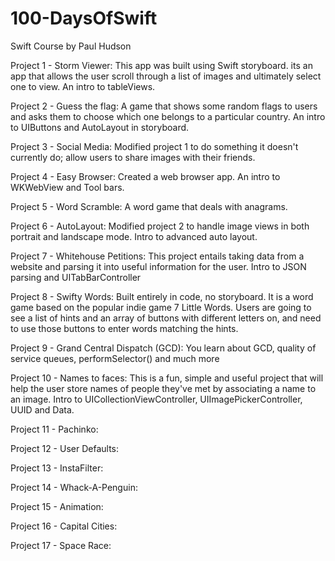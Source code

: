 # 100-DaysOfSwift
Swift Course by Paul Hudson

Project 1 - Storm Viewer: This app was built using Swift storyboard. its an app that allows the user scroll through a list of images and ultimately select one to view. An intro to tableViews.

Project 2 - Guess the flag: A game that shows some random flags to users and asks them to choose which one belongs to a particular country. An intro to UIButtons and AutoLayout in storyboard.

Project 3 - Social Media: Modified project 1 to do something it doesn't currently do; allow users to share images with their friends.

Project 4 - Easy Browser: Created a web browser app. An intro to WKWebView and Tool bars.

Project 5 - Word Scramble: A word game that deals with anagrams.

Project 6 - AutoLayout: Modified project 2 to handle image views in both portrait and landscape mode. Intro to advanced auto layout.

Project 7 - Whitehouse Petitions: This project entails taking data from a website and parsing it into useful information for the user. Intro to JSON parsing and UITabBarController

Project 8 - Swifty Words: Built entirely in code, no storyboard. It is a word game based on the popular indie game 7 Little Words. Users are going to see a list of hints and an array of buttons with different letters on, and need to use those buttons to enter words matching the hints.

Project 9 - Grand Central Dispatch (GCD): You learn about GCD, quality of service queues, performSelector() and much more

Project 10 - Names to faces: This is a fun, simple and useful project that will help the user store names of people they've met by associating a name to an image. Intro to UICollectionViewController, UIImagePickerController, UUID and Data.

Project 11 - Pachinko:

Project 12 - User Defaults:

Project 13 - InstaFilter:

Project 14 - Whack-A-Penguin:

Project 15 - Animation:

Project 16 - Capital Cities:

Project 17 - Space Race:
